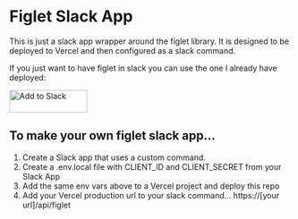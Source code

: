 # Figlet Slack App

This is just a slack app wrapper around the figlet library. It is designed to be deployed to Vercel and then configured as a slack command.

If you just want to have figlet in slack you can use the one I already have deployed:

<a href="https://slack.com/oauth/v2/authorize?client_id=2205202690.2987775105924&scope=commands&user_scope="><img alt="Add to Slack" height="40" width="139" src="https://platform.slack-edge.com/img/add_to_slack.png" srcSet="https://platform.slack-edge.com/img/add_to_slack.png 1x, https://platform.slack-edge.com/img/add_to_slack@2x.png 2x" /></a>

## To make your own figlet slack app...

1. Create a Slack app that uses a custom command.
1. Create a .env.local file with CLIENT_ID and CLIENT_SECRET from your Slack App
1. Add the same env vars above to a Vercel project and deploy this repo
1. Add your Vercel production url to your slack command... https://[your url]/api/figlet
